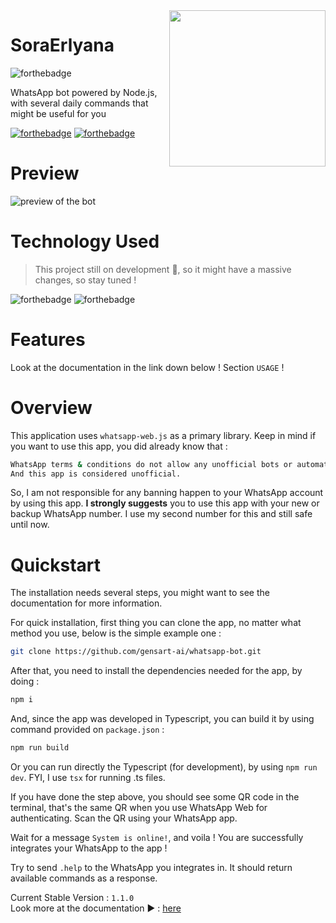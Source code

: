 <img align="right" width="250" height="250" src="https://i.ibb.co/7y1v1q4/hour.png">

# SoraErlyana

![forthebadge](https://img.shields.io/github/last-commit/gensart-ai/whatsapp-bot/main?display_timestamp=author&style=for-the-badge&logo=github&link=https%3A%2F%2Fgithub.com%2Fgensart-ai%2Fwhatsapp-bot)

WhatsApp bot powered by Node.js, with several daily commands that might be useful for you

[![forthebadge](https://forthebadge.com/images/badges/powered-by-electricity.png)](https://web.pln.co.id/tentang-kami/profil-perusahaan)
[![forthebadge](http://forthebadge.com/images/badges/built-with-love.svg)](http://forthebadge.com)

# Preview

![preview of the bot](https://i.ibb.co/0f7r1jj/0229.gif)

# Technology Used <!-- {docsify-ignore} -->

> This project still on development 🚧, so it might have a massive changes, so stay tuned !

![forthebadge](https://img.shields.io/badge/Node.js-100000?style=for-the-badge&logo=node.js&logoColor=white&labelColor=60AA50&color=447C42)
![forthebadge](https://img.shields.io/badge/Typescript-100000?style=for-the-badge&logo=typescript&logoColor=white&labelColor=5094DD&color=5094DD)

# Features

Look at the documentation in the link down below ! Section `USAGE` !

# Overview  

This application uses `whatsapp-web.js` as a primary library. Keep in mind if you want to use this app, you did already know that :  

```bash
WhatsApp terms & conditions do not allow any unofficial bots or automation on its services.
And this app is considered unofficial.
```

So, I am not responsible for any banning happen to your WhatsApp account by using this app. **I strongly suggests** you to use this app with your new or backup WhatsApp number. I use my second number for this and still safe until now.

# Quickstart

The installation needs several steps, you might want to see the documentation for more information.  

For quick installation, first thing you can clone the app, no matter what method you use, below is the simple example one :

```bash
git clone https://github.com/gensart-ai/whatsapp-bot.git
```

After that, you need to install the dependencies needed for the app, by doing :

```bash
npm i
```

And, since the app was developed in Typescript, you can build it by using command provided on `package.json` :

```bash
npm run build
```

Or you can run directly the Typescript (for development), by using `npm run dev`. FYI, I use `tsx` for running .ts files.  

If you have done the step above, you should see some QR code in the terminal, that's the same QR when you use WhatsApp Web for authenticating. Scan the QR using your WhatsApp app.  

Wait for a message `System is online!`, and voila ! You are successfully integrates your WhatsApp to the app !  

Try to send `.help` to the WhatsApp you integrates in. It should return available commands as a response.

Current Stable Version : `1.1.0`  
Look more at the documentation ▶ : [here](https://gensart-ai.github.io/whatsapp-bot)
